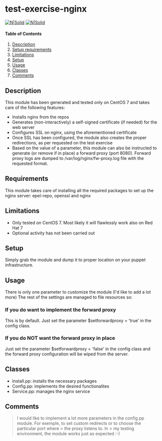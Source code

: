 # test-exercise-nginx
[![N|Solid](https://cdn-1.wp.nginx.com/wp-content/themes/nginx-theme/assets/img/logo.svg)](https://www.nginx.com)
[![N|Solid](https://puppet.com/themes/hoverboard/images/puppet-logo/puppet-logo-amber-white-lg.png)](https://www.nginx.com)
#### Table of Contents
1. [Description](#description)
2. [Setup requirements](#requirements)
3. [Limitations](#limitations)
4. [Setup](#setup)
5. [Usage](#usage)
6. [Classes](#classes)
7. [Comments](#comments)

## Description
This module has been generated and tested only on CentOS 7 and takes care of the following features:

  - Installs nginx from the repos
  - Generates (non-interactively) a self-signed certificate (if needed) for the web server
  - Configures SSL on nginx, using the aforementioned certificate
  - Once SSL has been configured, the module also creates the proper redirections, as per requested on the test exercise
  - Based on the value of a parameter, this module can also be instructed to generate (or remove if in place) a forward proxy (port 8080). Forward proxy logs are dumped to /var/log/nginx/fw-proxy.log file with the requested format.

## Requirements
This module takes care of installing all the required packages to set up the nginx server: epel-repo, openssl and nginx

## Limitations
  - Only tested on CentOS 7. Most likely it will flawlessly work also on Red Hat 7
  - Optional activity has not been carried out

## Setup
Simply grab the module and dump it to proper location on your puppet infrastructure.
## Usage
There is only one parameter to customize the module (I'd like to add a lot more) The rest of the settings are managed to file resources so:
### If you do want to implement the forward proxy
This is by default. Just set the parameter $setforwardproxy = 'true' in the config class.
### If you do NOT want the forward proxy in place
Just set the parameter $setforwardproxy = 'false' in the config class and the forward proxy configuration will be wiped from the server.

## Classes
 - Install.pp: installs the necessary packages
 - Config.pp: implements the desired functionalites
 - Service.pp: manages the nginx service

## Comments
> I would like to implement a lot more parameters in the config.pp module.
> For exemple, to set custom redirects or to choose the particular port where  > the proxy listens to. In > my testing environment, the module 
> works just as expected :-)


	    